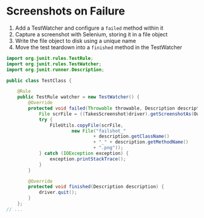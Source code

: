 # Screenshots on Failure

1. Add a TestWatcher and configure a `failed` method within it
2. Capture a screenshot with Selenium, storing it in a file object
3. Write the file object to disk using a unique name
4. Move the test teardown into a `finished` method in the TestWatcher

```java
import org.junit.rules.TestRule;
import org.junit.rules.TestWatcher;
import org.junit.runner.Description;

public class TestClass {

    @Rule
    public TestRule watcher = new TestWatcher() {
        @Override
        protected void failed(Throwable throwable, Description description) {
            File scrFile = ((TakesScreenshot)driver).getScreenshotAs(OutputType.FILE);
            try {
                FileUtils.copyFile(scrFile,
                        new File("failshot_"
                                + description.getClassName()
                                + "_" + description.getMethodName()
                                + ".png"));
            } catch (IOException exception) {
                exception.printStackTrace();
            }
        }

        @Override
        protected void finished(Description description) {
            driver.quit();
        }
    };
// ...
```
